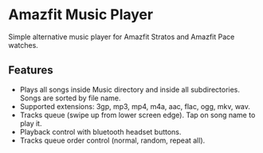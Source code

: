 # Amazfit Music Player

Simple alternative music player for Amazfit Stratos and Amazfit Pace watches.

## Features

- Plays all songs inside Music directory and inside all subdirectories. Songs are sorted by file name.
- Supported extensions: 3gp, mp3, mp4, m4a, aac, flac, ogg, mkv, wav.
- Tracks queue (swipe up from lower screen edge). Tap on song name to play it.
- Playback control with bluetooth headset buttons.
- Tracks queue order control (normal, random, repeat all).
